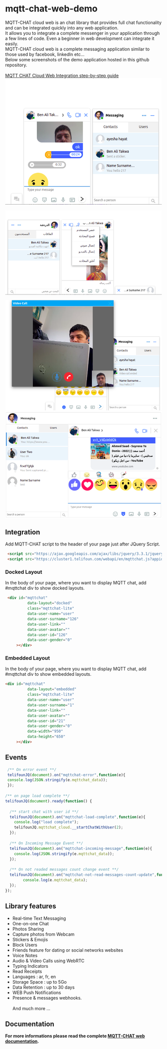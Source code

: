 # mqtt-chat-web-demo
MQTT-CHAT cloud web  is an chat library that provides full chat functionality and can be integrated  quickly into any web application.
<br>It allows you to integrate a complete messenger in your application through a few lines of code. Even a beginner in web development can integrate it easily. 
<br>MQTT-CHAT cloud web is a complete messaging application similar to those used by facebook, linkedIn etc...
<br>Below some screenshots of the demo application hosted in this github repository.
<br><br><a href="https://medium.com/p/d2a1d1ed84c0">MQTT CHAT Cloud Web Integration step-by-step guide</a>
<img src="https://github.com/medaboub/mqtt-chat-web-demo/blob/main/photos/screenshot_docked.png"><br><br>
<img src="https://github.com/medaboub/mqtt-chat-web-demo/blob/main/photos/screenshot_docked05.png">

<img src="https://github.com/medaboub/mqtt-chat-web-demo/blob/main/photos/screenshot_docked03.png">

<img src="https://github.com/medaboub/mqtt-chat-web-demo/blob/main/photos/screenshot_embedded.png">

## Integration
Add MQTT-CHAT  script to the header of your page just after JQuery Script.
```html
 <script src="https://ajax.googleapis.com/ajax/libs/jquery/3.3.1/jquery.min.js"></script> 
 <script src="https://cluster1.telifoun.com/webapi/en/mqttchat.js?appid=mqttchat-87226030&uf=0"></script>
```

### Docked Layout
In the body of your page, where you want to display MQTT chat,  add #mqttchat div to show docked layouts.
```html
 <div id="mqttchat"   
          data-layout="docked"   
          class="mqttchat-lite" 
          data-user-name="user"
          data-user-surname="126"
          data-user-link=""
          data-user-avatar=""          
          data-user-id="126"
          data-user-gender="0"          
     ></div>
```

### Embedded Layout
In the body of your page, where you want to display MQTT chat,  add #mqttchat div to show embedded layouts.
```html
<div id="mqttchat"   
          data-layout="embedded"   
          class="mqttchat-lite" 
          data-user-name="user"
          data-user-surname="1"
          data-user-link=""
          data-user-avatar=""          
          data-user-id="21"
          data-user-gender="0"  
          data-width="950"
          data-height="650"        
     ></div>
```

## Events

```javascript
 /** On error event **/
 telifounJQ(document).on("mqttchat-error",function(e){
 console.log(JSON.stringify(e.mqttchat_data));
 });

/** on page load complete **/
telifounJQ(document).ready(function() {

  /** start chat with user id **/
  telifounJQ(document).on("mqttchat-load-complete",function(e){
    console.log("load complete");
    telifounJQ.mqttchat_cloud.__startChatWithUser(2);
  });

  /** On Incoming Message Event **/
  telifounJQ(document).on("mqttchat-incoming-message",function(e){
    console.log(JSON.stringify(e.mqttchat_data));
  });

  /** On not readed messages count change event **/
  telifounJQ(document).on("mqttchat-not-read-messages-count-update",function(e){
        console.log(e.mqttchat_data);
  });
});

```


## Library features
- Real-time Text Messaging
- One-on-one Chat
- Photos Sharing
- Capture photos from Webcam
- Stickers & Emojis
- Block Users
- Friends feature for dating or social networks websites
- Voice Notes
- Audio & Video Calls using WebRTC
- Typing Indicators
- Read Receipts
- Languages : ar, fr, en
- Storage Space : up to 5Go
- Data Retention : up to 30 days
- WEB Push Notifications
- Presence & messages webhooks.
<br><br>And much more ...

## Documentation
__For more informations please read the complete <a href="https://doc.mqtt-chat.com/mqttchat-cloud-web/integration">MQTT-CHAT web documentation</a>.__

